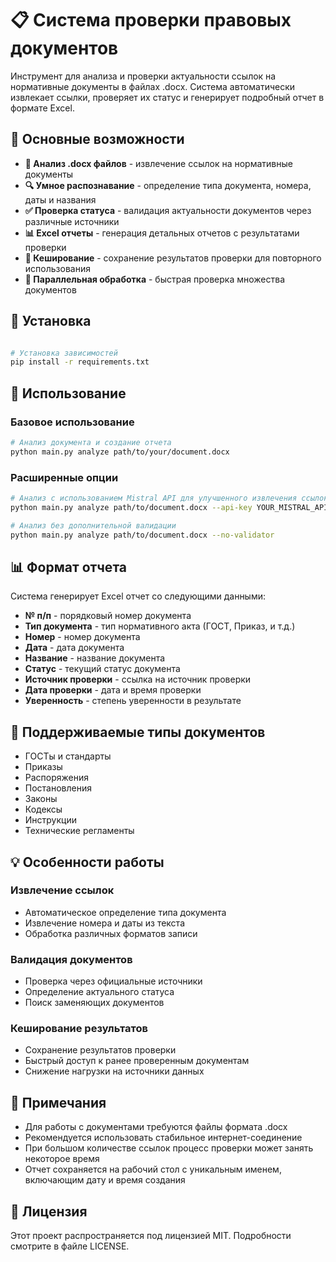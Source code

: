 # 📋 Система проверки правовых документов

Инструмент для анализа и проверки актуальности ссылок на нормативные документы в файлах .docx. Система автоматически извлекает ссылки, проверяет их статус и генерирует подробный отчет в формате Excel.

## 🌟 Основные возможности

- **📄 Анализ .docx файлов** - извлечение ссылок на нормативные документы
- **🔍 Умное распознавание** - определение типа документа, номера, даты и названия
- **✅ Проверка статуса** - валидация актуальности документов через различные источники
- **📊 Excel отчеты** - генерация детальных отчетов с результатами проверки
- **💾 Кеширование** - сохранение результатов проверки для повторного использования
- **🚀 Параллельная обработка** - быстрая проверка множества документов

## 🚀 Установка

```bash

# Установка зависимостей
pip install -r requirements.txt
```

## 📖 Использование

### Базовое использование

```bash
# Анализ документа и создание отчета
python main.py analyze path/to/your/document.docx
```

### Расширенные опции

```bash
# Анализ с использованием Mistral API для улучшенного извлечения ссылок
python main.py analyze path/to/document.docx --api-key YOUR_MISTRAL_API_KEY

# Анализ без дополнительной валидации
python main.py analyze path/to/document.docx --no-validator
```

## 📊 Формат отчета

Система генерирует Excel отчет со следующими данными:

- **№ п/п** - порядковый номер документа
- **Тип документа** - тип нормативного акта (ГОСТ, Приказ, и т.д.)
- **Номер** - номер документа
- **Дата** - дата документа
- **Название** - название документа
- **Статус** - текущий статус документа
- **Источник проверки** - ссылка на источник проверки
- **Дата проверки** - дата и время проверки
- **Уверенность** - степень уверенности в результате

## 🔧 Поддерживаемые типы документов

- ГОСТы и стандарты
- Приказы
- Распоряжения
- Постановления
- Законы
- Кодексы
- Инструкции
- Технические регламенты

## 💡 Особенности работы

### Извлечение ссылок
- Автоматическое определение типа документа
- Извлечение номера и даты из текста
- Обработка различных форматов записи

### Валидация документов
- Проверка через официальные источники
- Определение актуального статуса
- Поиск заменяющих документов

### Кеширование результатов
- Сохранение результатов проверки
- Быстрый доступ к ранее проверенным документам
- Снижение нагрузки на источники данных

## 📝 Примечания

- Для работы с документами требуются файлы формата .docx
- Рекомендуется использовать стабильное интернет-соединение
- При большом количестве ссылок процесс проверки может занять некоторое время
- Отчет сохраняется на рабочий стол с уникальным именем, включающим дату и время создания


## 📄 Лицензия

Этот проект распространяется под лицензией MIT. Подробности смотрите в файле LICENSE. 
